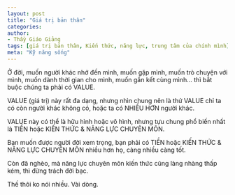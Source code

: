```yaml
---
layout: post
title: "Giá trị bản thân"
categories:
author:
- Thầy Giáo Giảng
tags: [giá trị bản thân, Kiến thức, năng lực, trung tâm của chính mình]
meta: "Kỹ năng sống"
---
```

Ở đời, muốn người khác nhớ đến mình, muốn gặp mình, muốn trò chuyện với mình, muốn dành thời gian cho mình, muốn gắn kết cùng mình... thì bắt buộc chúng ta phải có VALUE.

VALUE (giá trị) này rất đa dạng, nhưng nhìn chung nên là thứ VALUE chỉ ta có còn người khác không có, hoặc ta có NHIỀU HƠN người khác.

VALUE này có thể là hữu hình hoặc vô hình, nhưng tựu chung phổ biến nhất là TIỀN hoặc KIẾN THỨC & NĂNG LỰC CHUYÊN MÔN.

Bạn muốn được người đời xem trọng, bạn phải có TIỀN hoặc KIẾN THỨC & NĂNG LỰC CHUYÊN MÔN nhiều hơn họ, càng nhiều càng tốt.

Còn đã nghèo, mà năng lực chuyên môn kiến thức cũng làng nhàng thấp kém, thì đừng trách đời bạc.

Thế thôi ko nói nhiều. Vài dòng.
<!--excerpt.s-->
